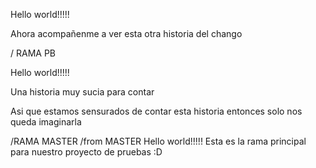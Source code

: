 Hello world!!!!!

Ahora acompañenme a ver esta otra historia del chango

/ RAMA PB

Hello world!!!!!

Una historia muy sucia para contar

Asi que estamos sensurados de contar esta historia
entonces solo nos queda imaginarla

/RAMA MASTER
/from MASTER
Hello world!!!!!
Esta es la rama principal para nuestro proyecto de pruebas
:D

